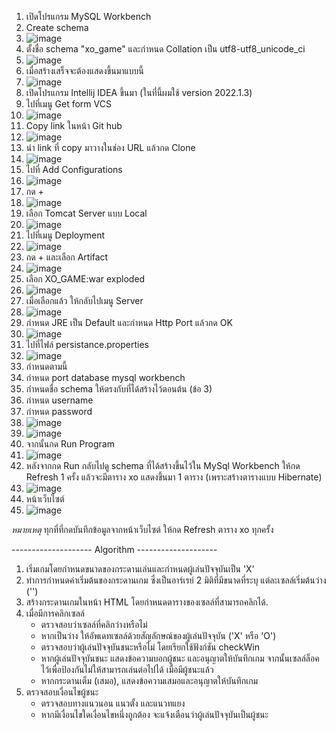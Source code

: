 1. เปิดโปรแกรม MySQL Workbench
2. Create schema
3. ![image](https://github.com/blink1104/xo_game/assets/98315267/902b7158-115a-4bea-bc55-ff017cd300cc)
4. ตั้งชื่อ schema "xo_game" และกำหนด Collation เป็น utf8-utf8_unicode_ci
5. ![image](https://github.com/blink1104/xo_game/assets/98315267/5073a3a1-1082-49f4-81a3-ca71f910daaf)
6. เมื่อสร้างเสร็จจะต้องแสดงขึ้นมาแบบนี้
7. ![image](https://github.com/blink1104/xo_game/assets/98315267/7b66f9d0-d92f-47bf-a4b7-c793129ea4f0)
8. เปิดโปรแกรม Intellij IDEA ขึ้นมา (ในที่นี้ผมใช้ version 2022.1.3)
10. ไปที่เมนู Get form VCS
11. ![image](https://github.com/blink1104/xo_game/assets/98315267/7bce35f2-e02f-415f-ad26-5aaffd55d20b)
12. Copy link ในหน้า Git hub
13. ![image](https://github.com/blink1104/xo_game/assets/98315267/279c25bd-529f-43df-9c22-90591b47c578)
14. นำ link ที่ copy มาวางในช่อง URL แล้วกด Clone
15. ![image](https://github.com/blink1104/xo_game/assets/98315267/7d451c7f-c7a3-41da-ad93-b499ecc98086)
16. ไปที่ Add Configurations
17. ![image](https://github.com/blink1104/xo_game/assets/98315267/0452a8e7-6261-4f11-b6e8-99412478e2d1)
18. กด +
19. ![image](https://github.com/blink1104/xo_game/assets/98315267/b6a5a099-7586-407b-ab53-3edd674a697c)
20. เลือก Tomcat Server แบบ Local
21. ![image](https://github.com/blink1104/xo_game/assets/98315267/43dacb88-b140-490f-b543-46e64d6351ed)
22. ไปที่เมนู Deployment
23. ![image](https://github.com/blink1104/xo_game/assets/98315267/43058b29-0b1b-49b4-bc15-85d7fa7ff291)
24. กด + และเลือก Artifact
25. ![image](https://github.com/blink1104/xo_game/assets/98315267/85d987f9-e37b-4b80-a318-d9f845005899)
26. เลือก XO_GAME:war exploded
27. ![image](https://github.com/blink1104/xo_game/assets/98315267/9b6d4e90-eca6-4366-ad27-7b330b4a8e90)
28. เมื่อเลือกแล้ว ให้กลับไปเมนู Server
29. ![image](https://github.com/blink1104/xo_game/assets/98315267/72d7de43-4a33-4e8f-be30-863a721baa8e)
30. กำหนด JRE เป็น Default และกำหนด Http Port แล้วกด OK
31. ![image](https://github.com/blink1104/xo_game/assets/98315267/e22ad636-ed38-4209-9dfa-9333eeeaceea)
32. ไปที่ไฟล์ persistance.properties
33. ![image](https://github.com/blink1104/xo_game/assets/98315267/1af0dd0f-c272-49dc-959a-1caefb559de4)
34. กำหนดตามนี้
35. กำหนด port database mysql workbench
36. กำหนดชื่อ schema ให้ตรงกับที่ได้สร้างไว้ตอนต้น (ข้อ 3)
37. กำหนด username
38. กำหนด password
39. ![image](https://github.com/blink1104/xo_game/assets/98315267/e3a7f4a5-4d2a-4c2a-8031-29df6377d408)
40. ![image](https://github.com/blink1104/xo_game/assets/98315267/bf027cac-f74e-4254-a754-a23ca8d75df7)
41. จากนั้นกด Run Program
42. ![image](https://github.com/blink1104/xo_game/assets/98315267/1cbc47b7-4ed6-46dc-929c-e666c77cb44f)
43. หลังจากกด Run กลับไปดู schema ที่ได้สร้างขึ้นไว้ใน MySql Workbench ให้กด Refresh 1 ครั้ง แล้วจะมีตาราง xo แสดงขึ้นมา 1 ตาราง (เพราะสร้างตารางแบบ Hibernate)
44. ![image](https://github.com/blink1104/xo_game/assets/98315267/b73f4d1d-2e1b-4c0f-80f7-4ecfbad3d6e0)
45. หน้าเว็บไซต์
46. ![image](https://github.com/blink1104/xo_game/assets/98315267/0008d148-4ab1-45f0-9fc5-24753860ffc8)

*หมายเหตุ* ทุกที่ที่กดบันทึกข้อมูลจากหน้าเว็บไซต์ ให้กด Refresh ตาราง xo ทุกครั้ง

-------------------- Algorithm --------------------
1. เริ่มเกมโดยกำหนดขนาดของกระดานเล่นและกำหนดผู้เล่นปัจจุบันเป็น 'X'
2. ทำการกำหนดค่าเริ่มต้นของกระดานเกม ซึ่งเป็นอาร์เรย์ 2 มิติที่มีขนาดที่ระบุ แต่ละเซลล์เริ่มต้นว่าง ('')
3. สร้างกระดานเกมในหน้า HTML โดยกำหนดตารางของเซลล์ที่สามารถคลิกได้.
4. เมื่อมีการคลิกเซลล์
   - ตรวจสอบว่าเซลล์ที่คลิกว่างหรือไม่
   - หากเป็นว่าง ให้อัพเดทเซลล์ด้วยสัญลักษณ์ของผู้เล่นปัจจุบัน ('X' หรือ 'O')
   - ตรวจสอบว่าผู้เล่นปัจจุบันชนะหรือไม่ โดยเรียกใช้ฟังก์ชัน checkWin
   - หากผู้เล่นปัจจุบันชนะ แสดงข้อความบอกผู้ชนะ และอนุญาตให้บันทึกเกม จากนั้นเซลล์ล็อคไว้เพื่อป้องกันไม่ให้สามารถเล่นต่อไปได้ เมื่อมีผู้ชนะแล้ว
   - หากกระดานเต็ม (เสมอ), แสดงข้อความเสมอและอนุญาตให้บันทึกเกม
5. ตรวจสอบเงื่อนไขผู้ชนะ
   - ตรวจสอบทางแนวนอน แนวตั้ง และแนวทแยง
   - หากมีเงื่อนไขใดเงื่อนไขหนึ่งถูกต้อง จะแจ้งเตือนว่าผู้เล่นปัจจุบันเป็นผู้ชนะ
